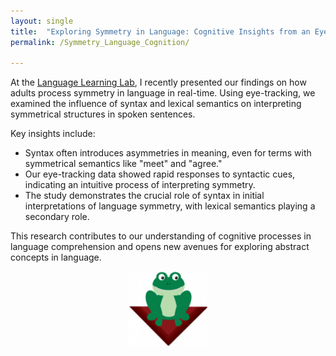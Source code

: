 ```yaml
---
layout: single
title:  "Exploring Symmetry in Language: Cognitive Insights from an Eye-Tracking Study"
permalink: /Symmetry_Language_Cognition/

---
```


At the [Language Learning Lab](https://web.sas.upenn.edu/trueswell-lab/), I recently presented our findings on how adults process symmetry in language in real-time. Using eye-tracking, we examined the influence of syntax and lexical semantics on interpreting symmetrical structures in spoken sentences.

Key insights include:
- Syntax often introduces asymmetries in meaning, even for terms with symmetrical semantics like "meet" and "agree."
- Our eye-tracking data showed rapid responses to syntactic cues, indicating an intuitive process of interpreting symmetry.
- The study demonstrates the crucial role of syntax in initial interpretations of language symmetry, with lexical semantics playing a secondary role.

This research contributes to our understanding of cognitive processes in language comprehension and opens new avenues for exploring abstract concepts in language.


<div style="text-align:center;">
    <img src="/assets/images/frog.png" alt="Language Learning Lab" style="width:25%; height:auto;"/> <!-- Adjust width as needed -->
</div>